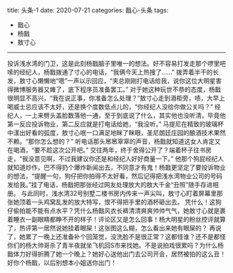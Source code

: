 title: 头条-1
date: 2020-07-21
categories: 戬心-头条
tags:
- 戬心
- 杨戬
- 敖寸心
---

投诉浅水湾的门卫，这是此刻杨戬脑子里唯一的想法。好不容易打发走那个啰里吧嗦的经纪人，杨戬拨通了寸心的电话，“我俩今天上热搜了……”<!--more-->
拨弄着半干的长发，敖寸心懒懒地“嗯”一声以示回应，“夹总刚刚打电话给我，说你这位大明星害得微博服务器又瘫了，底下程序员准备罢工。”
对于她这种玩世不恭的态度，杨戬很明显不高兴，“我在说正事，你准备怎么处理？”敖寸心走到酒柜旁，啧，大早上喝威士忌应该不太好，还是换个度数低点儿的，“你经纪人没给你做公关吗？”
经纪人，一上来劈头盖脸数落他一通，至于到底说了什么，其实他也没听清，毕竟他第一反应投诉物业，第二反应就是打电话给她，“我没听。”
马提尼在精致的玻璃杯中漾出好看的弧度，敖寸心呡一口满足地眯了眯眼，圣尼朗廷庄园的酿酒技术果然不赖。“那你怎么想的？”
听电话那头窸窸窣窣的声音，杨戬就知道这女人肯定又在喝酒，“要不趁这次公开吧。”
交往两年，终于舍得公开了？端着杯子往书房走，“我没意见啊，不过我建议你还是和经纪人好好商量一下。”
他那个狗屁经纪人就知道炒作，巴不得扔个爆炸新闻出去，不同意才有鬼！杨戬更坚定了要投诉物业的想法，“提醒一句，狗仔把你拍得不太好看，然后记得把浅水湾物业公司的号码发给我。”挂了电话，杨戬把那张经过网友处理放大的敖大千金“丑照”随手存进相册。
与此同时，浅水湾32号别墅二楼书房内传来一声尖叫，敖寸心盯着屏幕里那张她顶着一头鸡窝乱发的放大特写，恨不得把手里的酒杯砸出去。
凭什么！这狗仔偷拍能不能有点水平？凭什么杨戬风衣长裤清清爽爽帅帅气气，她敖寸心就是裹着睡衣一副眼睛都睁不开的样子！评论区又是怎么回事！杨大明星的粉丝控评就算了，热评第一居然说她挂着眼屎！这张图这么糊，怎么看出来她有眼屎的？
再说了，她累了一晚上还准备补个回笼觉，没洗脸不是很正常？这都怪谁？还不是都怪你们的杨大帅哥杀了青半夜就坐飞机回S市来找她。不是说拍戏很累吗？为什么杨戬体力好得折腾了她一个晚上？她好心送他出门去公司开会，居然被拍的这么丑！
好你个杨戬，以后别想本小姐送你出门！
